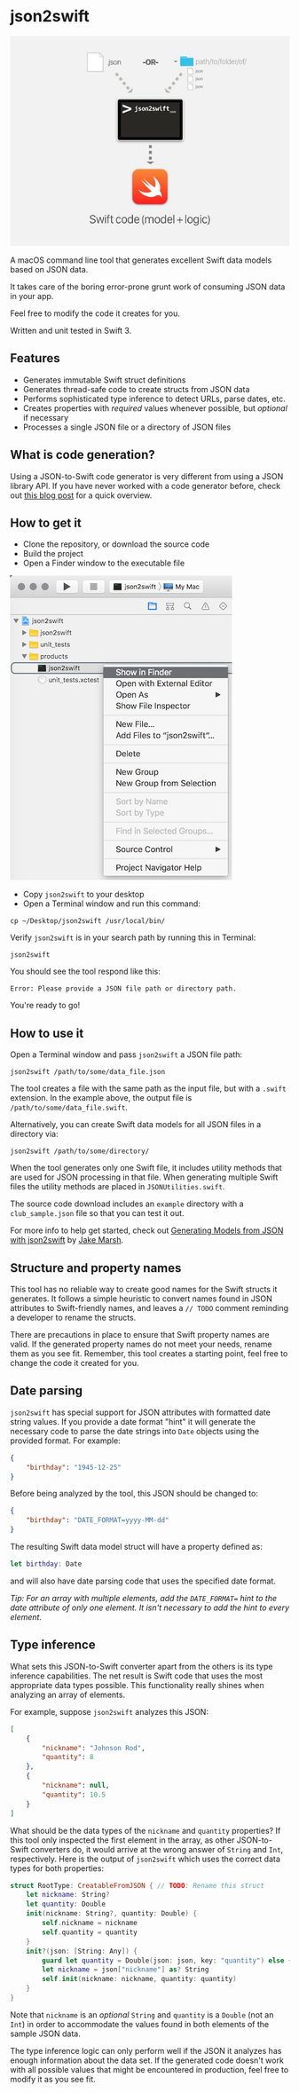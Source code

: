# json2swift

![Overview](/images/json2swift.jpg)

A macOS command line tool that generates excellent Swift data models based on JSON data.

It takes care of the boring error-prone grunt work of consuming JSON data in your app.

Feel free to modify the code it creates for you.

Written and unit tested in Swift 3.

## Features

- Generates immutable Swift struct definitions
- Generates thread-safe code to create structs from JSON data
- Performs sophisticated type inference to detect URLs, parse dates, etc.
- Creates properties with *required* values whenever possible, but *optional* if necessary
- Processes a single JSON file or a directory of JSON files

## What is code generation?

Using a JSON-to-Swift code generator is very different from using a JSON library API. If you have never worked with a code generator before, check out [this blog post](https://ijoshsmith.com/2016/11/03/swift-json-library-vs-code-generation/) for a quick overview.

## How to get it

- Clone the repository, or download the source code
- Build the project
- Open a Finder window to the executable file

![How to find the executable](/images/show_in_finder.png)

- Copy `json2swift` to your desktop
- Open a Terminal window and run this command:
```
cp ~/Desktop/json2swift /usr/local/bin/
```
Verify `json2swift` is in your search path by running this in Terminal:
```
json2swift
```
You should see the tool respond like this:
```
Error: Please provide a JSON file path or directory path.
```
You're ready to go!

## How to use it

Open a Terminal window and pass `json2swift` a JSON file path:
```
json2swift /path/to/some/data_file.json
```
The tool creates a file with the same path as the input file, but with a `.swift` extension. In the example above, the output file is `/path/to/some/data_file.swift`.

Alternatively, you can create Swift data models for all JSON files in a directory via:
```
json2swift /path/to/some/directory/
```
When the tool generates only one Swift file, it includes utility methods that are used for JSON processing in that file. When generating multiple Swift files the utility methods are placed in `JSONUtilities.swift`.

The source code download includes an `example` directory with a `club_sample.json` file so that you can test it out.

For more info to help get started, check out [Generating Models from JSON with json2swift](https://littlebitesofcocoa.com/283-generating-models-from-json-with-json2swift) by [Jake Marsh](https://github.com/jakemarsh).

## Structure and property names

This tool has no reliable way to create good names for the Swift structs it generates. It follows a simple heuristic to convert names found in JSON attributes to Swift-friendly names, and leaves a `// TODO` comment reminding a developer to rename the structs. 

There are precautions in place to ensure that Swift property names are valid. If the generated property names do not meet your needs, rename them as you see fit. Remember, this tool creates a starting point, feel free to change the code it created for you.

## Date parsing

`json2swift` has special support for JSON attributes with formatted date string values. If you provide a date format "hint" it will generate the necessary code to parse the date strings into `Date` objects using the provided format. For example:
```json
{
    "birthday": "1945-12-25"
}
```
Before being analyzed by the tool, this JSON should be changed to:
```json
{
    "birthday": "DATE_FORMAT=yyyy-MM-dd"
}
```
The resulting Swift data model struct will have a property defined as:
```swift
let birthday: Date
```
and will also have date parsing code that uses the specified date format.

*Tip: For an array with multiple elements, add the `DATE_FORMAT=` hint to the date attribute of only one element. It isn't necessary to add the hint to every element.*

## Type inference

What sets this JSON-to-Swift converter apart from the others is its type inference capabilities. The net result is Swift code that uses the most appropriate data types possible. This functionality really shines when analyzing an array of elements. 

For example, suppose `json2swift` analyzes this JSON:
```json
[
    {
        "nickname": "Johnson Rod",
        "quantity": 8
    },
    {
        "nickname": null,
        "quantity": 10.5
    }
]
```
What should be the data types of the `nickname` and `quantity` properties? If this tool only inspected the first element in the array, as other JSON-to-Swift converters do, it would arrive at the wrong answer of `String` and `Int`, respectively. Here is the output of `json2swift` which uses the correct data types for both properties:
```swift
struct RootType: CreatableFromJSON { // TODO: Rename this struct
    let nickname: String?
    let quantity: Double
    init(nickname: String?, quantity: Double) {
        self.nickname = nickname
        self.quantity = quantity
    }
    init?(json: [String: Any]) {
        guard let quantity = Double(json: json, key: "quantity") else { return nil }
        let nickname = json["nickname"] as? String
        self.init(nickname: nickname, quantity: quantity)
    }
}
```
Note that `nickname` is an _optional_ `String` and `quantity` is a `Double` (not an `Int`) in order to accommodate the values found in both elements of the sample JSON data.

The type inference logic can only perform well if the JSON it analyzes has enough information about the data set. If the generated code doesn't work with all possible values that might be encountered in production, feel free to modify it as you see fit.
